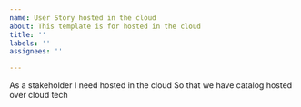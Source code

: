 ```yaml
---
name: User Story hosted in the cloud
about: This template is for hosted in the cloud
title: ''
labels: ''
assignees: ''

---
```


As a stakeholder
I need  hosted in the cloud
So that we have catalog hosted over cloud tech
